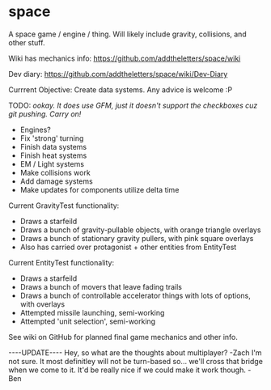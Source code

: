 space
=====

A space game / engine / thing. Will likely include gravity, collisions, and other stuff.

Wiki has mechanics info: https://github.com/addtheletters/space/wiki

Dev diary: https://github.com/addtheletters/space/wiki/Dev-Diary

Currrent Objective: Create data systems. Any advice is welcome :P

TODO:
_ookay. It does use GFM, just it doesn't support the checkboxes cuz git pushing. Carry on!_
- Engines?
- Fix 'strong' turning
- Finish data systems
- Finish heat systems
- EM / Light systems
- Make collisions work
- Add damage systems
- Make updates for components utilize delta time

Current GravityTest functionality:
- Draws a starfeild
- Draws a bunch of gravity-pullable objects, with orange triangle overlays
- Draws a bunch of stationary gravity pullers, with pink square overlays
- Also has carried over protagonist + other entities from EntityTest

Current EntityTest functionality:
- Draws a starfeild
- Draws a bunch of movers that leave fading trails
- Draws a bunch of controllable accelerator things with lots of options, with overlays
- Attempted missile launching, semi-working
- Attempted 'unit selection', semi-working



See wiki on GitHub for planned final game mechanics and other info.

----UPDATE----
Hey, so what are the thoughts about multiplayer? -Zach
I'm not sure. It most definitley will not be turn-based so... we'll cross that bridge when we come to it. It'd be really nice if we could make it work though. -Ben
